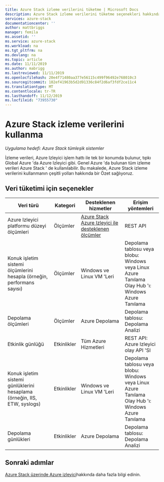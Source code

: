 ```yaml
---
title: Azure Stack izleme verilerini tüketme | Microsoft Docs
description: Azure Stack izleme verilerini tüketme seçenekleri hakkında bilgi edinin.
services: azure-stack
documentationcenter: ''
author: mattbriggs
manager: femila
ms.assetid: ''
ms.service: azure-stack
ms.workload: na
ms.tgt_pltfrm: na
ms.devlang: na
ms.topic: article
ms.date: 11/11/2019
ms.author: mabrigg
ms.lastreviewed: 11/11/2019
ms.openlocfilehash: 20e4f71480aa377e56115c499f96492e768010c3
ms.sourcegitcommit: 102ef41963b5d2d91336c84f2d6af3fdf2ce11c4
ms.translationtype: MT
ms.contentlocale: tr-TR
ms.lasthandoff: 11/12/2019
ms.locfileid: "73955730"
---
```

# <a name="how-to-consume-monitoring-data-from-azure-stack"></a>Azure Stack izleme verilerini kullanma

*Uygulama hedefi: Azure Stack tümleşik sistemler*

İzleme verileri, Azure Izleyici işlem hattı ile tek bir konumda bulunur, tıpkı Global Azure 'da Azure Izleyici gibi. Genel Azure 'da bulunan tüm izleme verileri Azure Stack ' de kullanılabilir. Bu makalede, Azure Stack izleme verilerini kullanmanın çeşitli yolları hakkında bir Özet sağlıyoruz.
 
## <a name="options-for-data-consumption"></a>Veri tüketimi için seçenekler

| Veri türü | Kategori | Desteklenen hizmetler | Erişim yöntemleri |
|-------------------------------------------------------------|----------|------------------------------------------------------------------------|----------------------------------------------------------------------------------------------------|
| Azure Izleyici platformu düzeyi ölçümleri | Ölçümler | [Azure Stack Azure Izleyici ile desteklenen ölçümler](azure-stack-metrics-supported.md) | REST API |
| Konuk işletim sistemi ölçümlerini hesapla (örneğin, performans sayısı) | Ölçümler | Windows ve Linux VM 'Leri | Depolama tablosu veya blobu:<br>Windows veya Linux Azure Tanılama <br>Olay Hub 'ı:<br>Windows Azure Tanılama |
| Depolama ölçümleri | Ölçümler | Azure Depolama | Depolama tablosu:<br>Depolama Analizi |
| Etkinlik günlüğü | Etkinlikler | Tüm Azure Hizmetleri | REST API:<br>Azure Izleyici olay API 'SI |
| Konuk işletim sistemi günlüklerini hesaplama (örneğin, IIS, ETW, syslogs) | Etkinlikler | Windows ve Linux VM 'Leri | Depolama tablosu veya blobu:<br>Windows veya Linux Azure Tanılama <br>Olay Hub 'ı:<br>Windows Azure Tanılama |
| Depolama günlükleri | Etkinlikler | Azure Depolama | Depolama tablosu:<br>Depolama Analizi |

## <a name="next-steps"></a>Sonraki adımlar

[Azure Stack üzerinde Azure izleyici](azure-stack-metrics-azure-data.md)hakkında daha fazla bilgi edinin.
